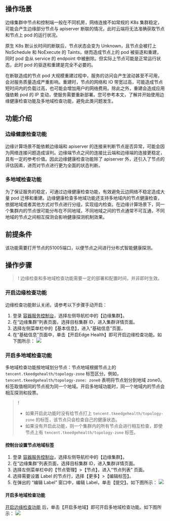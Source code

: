 
## 操作场景

边缘集群中节点和控制端一般在不同机房，网络连接不如常规的 K8s 集群稳定，可能会产生边缘部分节点与 apiserver 断联的情况，此时云端将无法准确获取节点和节点上 pod 的运行状况。

原生 K8s 默认长时间的断联后，节点状态会变为 Unknown，且节点会被打上 NoSchedule 和 NoExecute 的 Taints，继而造成节点上的 pod 被驱逐和重建，同时 pod 会从 service 的 endpoint 中被删除。但实际上节点可能是正常运行状态，此时 pod 的驱逐和重建是完全不必要的。

在断联造成的节点 pod 大规模重建过程中，服务的访问会产生波动甚至不可用，会对服务质量造成严重影响。重建时，节点的网络和 IO 带宽过高，可能造成节点短时间内的负载过高，也可能会增加用户的网络费用。除此之外，重建会造成应用强依赖 pod 的 IP 变动，使服务需要重新部署。您可参考本文，了解并开始使用边缘健康检查功能及多地域检查功能，避免此类问题发生。

## 功能介绍
### 边缘健康检查功能
边缘计算场景不能依赖边缘端和 apiserver 的连接来判断节点是否异常，可能会因为网络连接问题造成误判。边缘端节点之间的连接比云端和边缘端的连接更稳定，具有一定的参考价值。因此边缘健康检查功能除了 apiserver 外，还引入了节点的评估因素，进而对节点进行更为全面的状态判断。

### 多地域检查功能
为了保证服务的稳定，可通过边缘健康检查功能，有效避免云边网络不稳定造成大量 pod 迁移和重建。边缘健康检查多地域功能还支持多地域内的节点健康检查，依据地域或者其他方式对节点进行分组，实现组内检查。在边缘计算场景下，同一个集群内的节点很可能分布在不同地域，不同地域之间的节点通常不可互通，不同地域的节点之间相互探测会影响健康探测机制效果。







## 前提条件

该功能需要打开节点的51005端口，以便节点之间进行分布式智能健康探测。

## 操作步骤
>! 边缘检查和多地域检查功能需要一定的部署和配置时间，并非即时生效。
### 开启边缘检查功能[](id:open)
边缘检查功能默认关闭，请参考以下步骤手动开启：
1. 登录 [容器服务控制台](https://console.cloud.tencent.com/tke2/edge?rid=1)，选择左侧导航栏中的【边缘集群】。
2. 在“边缘集群”列表页面，选择目标集群 ID，进入集群详情页面。
3. 选择左侧菜单栏中的【基本信息】，进入“基础信息”页面，
4. 在“基础信息”页面中，单击【开启Edge Health】即可开启边缘检查功能。如下图所示：
![](https://main.qcloudimg.com/raw/525598df9d5837d328c3b965b854bc4c.png)

### 开启多地域检查功能

多地域检查功能按地域划分节点：节点地域根据节点上的 `tencent.tkeedgehealth/topology-zone` 标签区分。例如，`tencent.tkeedgehealth/topology-zone: zone0` 表明将节点划分到地域 zone0。标签取值相同的节点视为同一个地域。开启多地域功能时，同一个地域内的节点会相互探测和投票。
>! 
>- 如果开启此功能时没有给节点打上 `tencent.tkeedgehealth/topology-zone` 的标签，该节点只会检查自己的健康状态。
>- 如果没有开启此功能，则一个集群内的所有节点会进行相互检查，即使节点上有 `tencent.tkeedgehealth/topology-zone` 标签。



#### 控制台设置节点地域标签
1. 登录 [容器服务控制台](https://console.cloud.tencent.com/tke2/edge?rid=1)，选择左侧导航栏中的【边缘集群】。
2. 在“边缘集群”列表页面，选择目标集群 ID，进入集群详情页面。
3. 选择左侧菜单栏中的【节点管理】>【节点】，进入“节点列表” 页面。
4. 选择需要设置 Label 的节点行，选择【更多】>【编辑标签】。
5. 在弹出的 “编辑 Label” 窗口中，编辑 Label，单击【提交】。如下图所示：
![](https://main.qcloudimg.com/raw/2185cbc23386e026ada7e1efda647ce1.png)

#### 开启多地域检查功能
[开启边缘检查功能](#open) 后，单击【开启多地域】即可开启多地域检查功能。如下图所示：
![](https://main.qcloudimg.com/raw/90c7d5a99abeb2684c2dfaf162b3cb37.png)


